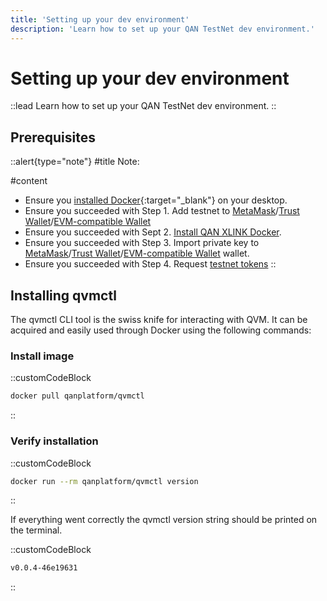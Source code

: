 ```yaml
---
title: 'Setting up your dev environment'
description: 'Learn how to set up your QAN TestNet dev environment.'
---
```


# Setting up your dev environment

::lead
Learn how to set up your QAN TestNet dev environment.
::

## Prerequisites

::alert{type="note"}
#title
Note:

#content
- Ensure you [installed Docker](https://docs.docker.com/engine/install/){:target="_blank"} on your desktop.
- Ensure you succeeded with Step 1. Add testnet to [MetaMask](/testnet/setup/wallet/metamask)/[Trust Wallet](/testnet/setup/wallet/trust-wallet)/[EVM-compatible Wallet](/testnet/setup/wallet/evm-wallet)
- Ensure you succeeded with Sept 2. [Install QAN XLINK Docker](/testnet/setup/qan-xlink/docker).
- Ensure you succeeded with Step 3. Import private key to [MetaMask](/testnet/setup/import-private-key/metamask)/[Trust Wallet](/testnet/setup/import-private-key/trust-wallet)/[EVM-compatible Wallet](/testnet/setup/import-private-key/evm-wallet) wallet.
- Ensure you succeeded with Step 4. Request [testnet tokens](/testnet/tools/faucet)
::

## Installing qvmctl

The qvmctl CLI tool is the swiss knife for interacting with QVM. It can be acquired and easily used through Docker using the following commands:

### Install image

::customCodeBlock
```sh
docker pull qanplatform/qvmctl
```
::

### Verify installation

::customCodeBlock
```sh
docker run --rm qanplatform/qvmctl version
```
::

If everything went correctly the qvmctl version string should be printed on the terminal.

::customCodeBlock
```sh
v0.0.4-46e19631 
```
::
